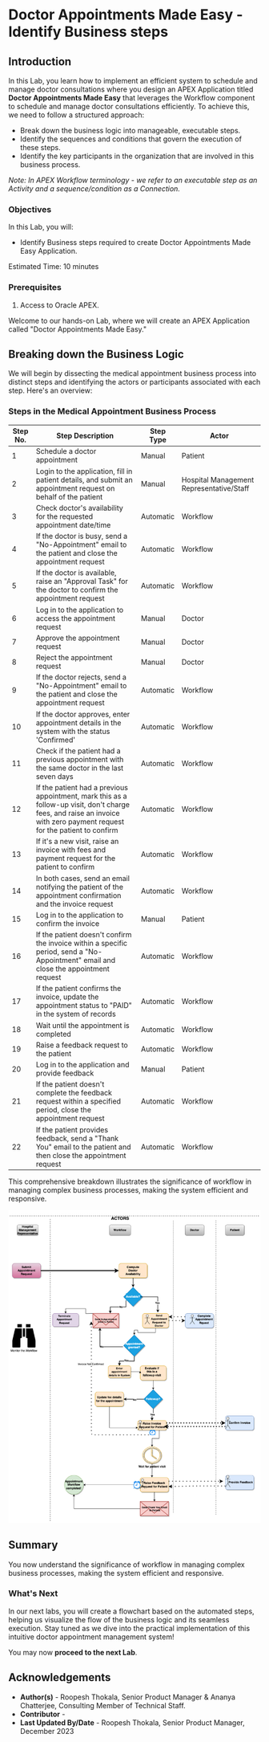 # Doctor Appointments Made Easy - Identify Business steps

## Introduction

In this Lab, you learn how to implement an efficient system to schedule and manage doctor consultations where you design an APEX Application titled **Doctor Appointments Made Easy** that leverages the Workflow component to schedule and manage doctor consultations efficiently. To achieve this, we need to follow a structured approach:

- Break down the business logic into manageable, executable steps.
- Identify the sequences and conditions that govern the execution of these steps.
- Identify the key participants in the organization that are involved in this business process.

*Note: In APEX Workflow terminology - we refer to an executable step as an Activity and a sequence/condition as a Connection.*



### Objectives

In this Lab, you will:
- Identify Business steps required to create Doctor Appointments Made Easy Application.

Estimated Time: 10 minutes


### Prerequisites
1. Access to Oracle APEX.


Welcome to our hands-on Lab, where we will create an APEX Application called "Doctor Appointments Made Easy."

## Breaking down the Business Logic

We will begin by dissecting the medical appointment business process into distinct steps and identifying the actors or participants associated with each step. Here's an overview:

### Steps in the Medical Appointment Business Process

| Step No. | Step Description                                             | Step Type | Actor                  |
|---------|-------------------------------------------------------------|-----------|------------------------|
| 1       | Schedule a doctor appointment                               | Manual    | Patient                |
| 2       | Login to the application, fill in patient details, and submit an appointment request on behalf of the patient | Manual    | Hospital Management Representative/Staff |
| 3       | Check doctor's availability for the requested appointment date/time | Automatic | Workflow              |
| 4       | If the doctor is busy, send a "No-Appointment" email to the patient and close the appointment request | Automatic | Workflow              |
| 5       | If the doctor is available, raise an "Approval Task" for the doctor to confirm the appointment request | Automatic | Workflow              |
| 6       | Log in to the application to access the appointment request | Manual    | Doctor                 |
| 7       | Approve the appointment request | Manual    | Doctor                 |
| 8       | Reject the appointment request | Manual    | Doctor                 |
| 9       | If the doctor rejects, send a "No-Appointment" email to the patient and close the appointment request | Automatic | Workflow              |
| 10      | If the doctor approves, enter appointment details in the system with the status 'Confirmed' | Automatic | Workflow |
| 11      | Check if the patient had a previous appointment with the same doctor in the last seven days | Automatic | Workflow |
| 12      | If the patient had a previous appointment, mark this as a follow-up visit, don't charge fees, and raise an invoice with zero payment request for the patient to confirm | Automatic | Workflow |
| 13      | If it's a new visit, raise an invoice with fees and payment request for the patient to confirm | Automatic | Workflow |
| 14      | In both cases, send an email notifying the patient of the appointment confirmation and the invoice request | Automatic | Workflow |
| 15      | Log in to the application to confirm the invoice | Manual    | Patient                |
| 16      | If the patient doesn't confirm the invoice within a specific period, send a "No-Appointment" email and close the appointment request | Automatic | Workflow |
| 17      | If the patient confirms the invoice, update the appointment status to "PAID" in the system of records | Automatic | Workflow |
| 18      | Wait until the appointment is completed | Automatic | Workflow |
| 19      | Raise a feedback request to the patient | Automatic | Workflow |
| 20      | Log in to the application and provide feedback | Manual    | Patient                |
| 21      | If the patient doesn't complete the feedback request within a specified period, close the appointment request | Automatic | Workflow |
| 22      | If the patient provides feedback, send a "Thank You" email to the patient and then close the appointment request | Automatic | Workflow |

This comprehensive breakdown illustrates the significance of workflow in managing complex business processes, making the system efficient and responsive.

![Flow Chart for Medical Appointments](images/medflowchart.png " ")

## Summary

You now understand the significance of workflow in managing complex business processes, making the system efficient and responsive.

### What's Next

In our next labs, you will create a flowchart based on the automated steps, helping us visualize the flow of the business logic and its seamless execution. Stay tuned as we dive into the practical implementation of this intuitive doctor appointment management system!

You may now **proceed to the next Lab**.

## Acknowledgements
   - **Author(s)** - Roopesh Thokala, Senior Product Manager & Ananya Chatterjee, Consulting Member of Technical Staff.
   - **Contributor** -
   - **Last Updated By/Date** - Roopesh Thokala, Senior Product Manager, December 2023

